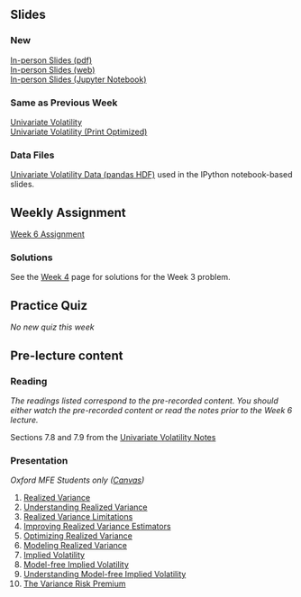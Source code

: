 <!--
.. title: Financial Econometrics II: Week 6
.. slug: hilary-term-6
.. date: 2020-11-27 17:51:05 UTC
.. tags: teaching, mfe
.. category: teaching 
.. link: 
.. description: Teaching resources for MFE Financial Econometrics II Week 6
.. type: text
.. jumbotron_color: #002147
.. jumbotron_light: True
.. jumbotron: MFE Financial Econometrics II: Week 6
.. jumbotron_text: Teaching material from Week 6.
-->

## Slides

### New
[In-person Slides (pdf)](/files/teaching/mfe/slides/univariate-volatility-slides-2020-21-in-person-week-6.pdf)  <br />
[In-person Slides (web)](/files/teaching/mfe/slides/univariate-volatility-slides-2020-21-in-person-week-6.html)  <br />
[In-person Slides (Jupyter Notebook)](/files/teaching/mfe/slides/univariate-volatility-slides-2020-21-in-person-week-6.ipynb) 

### Same as Previous Week
[Univariate Volatility](/files/teaching/mfe/slides/univariate-volatility-slides_2020-2021.pdf) <br />
[Univariate Volatility (Print Optimized)](/files/teaching/mfe/slides/univariate-volatility-slides-2020-2021-print.pdf) <br />

### Data Files
[Univariate Volatility Data (pandas HDF)](/files/teaching/mfe/data/univariate-volatility-data.h5) used in the IPython notebook-based slides.


## Weekly Assignment

[Week 6 Assignment](/files/teaching/mfe/homework/ht-week-6-assignment.pdf) 

### Solutions ###

See the [Week 4](../hilary-term-4) page for solutions for the Week 3 problem.

## Practice Quiz

_No new quiz this week_

## Pre-lecture content

### Reading

_The readings listed correspond to the pre-recorded content. You should either
watch the pre-recorded content or read the notes prior to the Week 6 lecture._

Sections 7.8 and 7.9 from the [Univariate Volatility Notes](/files/teaching/mfe/notes/financial-econometrics-2020-2021-chapter-7.pdf)

### Presentation

_Oxford MFE Students only ([Canvas](https://canvas.sbs.ox.ac.uk/courses/1914/external_tools/185))_

1. [Realized Variance](https://ox.cloud.panopto.eu/Panopto/Pages/Viewer.aspx?id=5d6112cd-7535-4499-9a49-acc300810055)
2. [Understanding Realized Variance](https://ox.cloud.panopto.eu/Panopto/Pages/Viewer.aspx?id=8033699a-138e-46c9-91b4-acc20134ef4b)
3. [Realized Variance Limitations](https://ox.cloud.panopto.eu/Panopto/Pages/Viewer.aspx?id=cb180877-4178-4418-95d9-acd70154ebd9)
4. [Improving Realized Variance Estimators](https://ox.cloud.panopto.eu/Panopto/Pages/Viewer.aspx?id=8396d5e9-72ab-4dd1-ae23-acd701353819)
5. [Optimizing Realized Variance](https://ox.cloud.panopto.eu/Panopto/Pages/Viewer.aspx?id=7e6ee055-19bd-4269-b445-acd7012ac7b7)
6. [Modeling Realized Variance](https://ox.cloud.panopto.eu/Panopto/Pages/Viewer.aspx?id=ac356d73-7626-4368-8d3c-acd7011fcd32)
7. [Implied Volatility](https://ox.cloud.panopto.eu/Panopto/Pages/Viewer.aspx?id=3cd9b68d-ccfa-4400-8e38-acd7011fd903)
8. [Model-free Implied Volatility](https://ox.cloud.panopto.eu/Panopto/Pages/Viewer.aspx?id=2f134ee6-f4c2-4a43-a35b-acd701211b85)
9. [Understanding Model-free Implied Volatility](https://ox.cloud.panopto.eu/Panopto/Pages/Viewer.aspx?id=14def538-63de-4e4e-a6bf-acd7011fe8e6)
10. [The Variance Risk Premium](https://ox.cloud.panopto.eu/Panopto/Pages/Viewer.aspx?id=41a5f19f-2767-43a1-8b17-acd7011ff1df)
